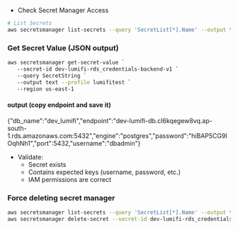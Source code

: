 - Check Secret Manager Access
```sh
# List Secrets
aws secretsmanager list-secrets --query 'SecretList[*].Name' --output table --profile lumifitest --region us-east-1
```
### Get Secret Value (JSON output)
```sh
aws secretsmanager get-secret-value `
   --secret-id dev-lumifi-rds_credentials-backend-v1 `
   --query SecretString `
   --output text --profile lumifitest `
   --region us-east-1
```
#### output (copy endpoint and save it)
{"db_name":"dev_lumifi","endpoint":"dev-lumifi-db.cl6kqegew8vq.ap-south-1.rds.amazonaws.com:5432","engine":"postgres","password":"hiBAP5CG9lOqhNh1","port":5432,"username":"dbadmin"}
- Validate:
    - Secret exists
    - Contains expected keys (username, password, etc.)
    - IAM permissions are correct
### Force deleting secret manager
```sh
aws secretsmanager list-secrets --query 'SecretList[*].Name' --output table --profile lumifitest --region us-east-1
aws secretsmanager delete-secret --secret-id dev-lumifi-rds_credentials-backend-v1 --force-delete-without-recovery --profile lumifitest
```